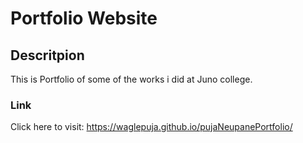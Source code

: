 # Portfolio Website
## Descritpion
This is Portfolio of some of the works i did at Juno college. 
### Link
Click here to visit: https://waglepuja.github.io/pujaNeupanePortfolio/
